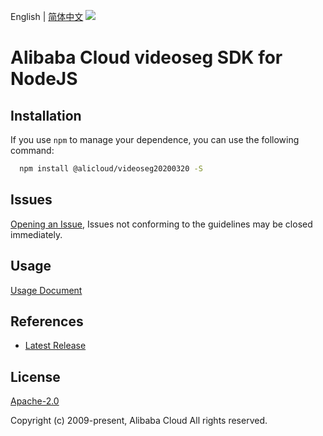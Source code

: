English | [简体中文](README-CN.md)
![](https://aliyunsdk-pages.alicdn.com/icons/AlibabaCloud.svg)

# Alibaba Cloud videoseg SDK for NodeJS

## Installation
If you use `npm` to manage your dependence, you can use the following command:

```sh
  npm install @alicloud/videoseg20200320 -S
```

## Issues
[Opening an Issue](https://github.com/aliyun/alibabacloud-typescript-sdk/issues/new), Issues not conforming to the guidelines may be closed immediately.

## Usage
[Usage Document](https://github.com/aliyun/alibabacloud-typescript-sdk/blob/master/docs/Usage-EN.md#quick-examples)

## References
* [Latest Release](https://github.com/aliyun/alibabacloud-typescript-sdk/)

## License
[Apache-2.0](http://www.apache.org/licenses/LICENSE-2.0)

Copyright (c) 2009-present, Alibaba Cloud All rights reserved.
